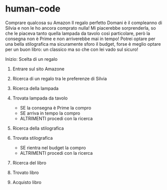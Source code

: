 # human-code


Comprare qualcosa su Amazon 
Il regalo perfetto
Domani è il compleanno di Silvia e non le ho ancora comprato nulla! Mi piacerebbe sorprenderla, so che le piaceva tanto quella lampada da tavolo così particolare, però la consegna non è Prime e non arriverebbe mai in tempo! Potrei optare per una bella stilografica ma sicuramente sforo il budget, forse è meglio optare per un buon libro: un classico ma so che con lei vado sul sicuro!

Inizio: Scelta di un regalo

1. Entrare sul sito Amazone

2. Ricerca di un regalo tra le preferenze di Silvia
   
3. Ricerca della lampada

4.  Trovata lampada da tavolo
    - SE la consegna è Prime la compro
    - SE arriva in tempo la compro
    - ALTRIMENTI procedi con la ricerca

5.  Ricerca della stilografica

6.  Trovata stilografica
    - SE rientra nel budget la compro
    - ALTRIMENTI procedi con la ricerca

7.  Ricerca del libro

8.  Trovato libro

9.  Acquisto libro


